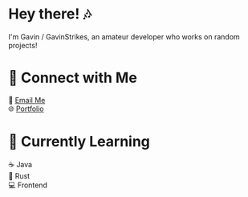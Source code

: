 # Hey there! 🎶

I'm Gavin / GavinStrikes, an amateur developer who works on random projects!

# 🚀 Connect with Me  
📧 [Email Me](mailto:contact@gavinstrikes.wtf)  
🌐 [Portfolio](https://gavinstrikes.wtf/)  

# 🌱 Currently Learning  
☕ Java  
🦀 Rust  
💻 Frontend
